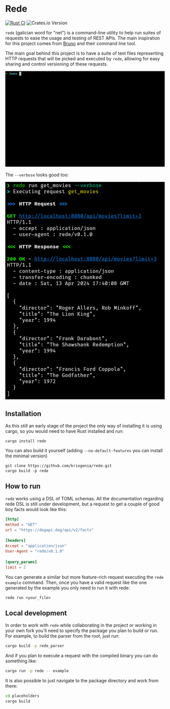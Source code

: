 # Rede

[![Rust CI](https://github.com/kriogenia/rede/actions/workflows/ci.yml/badge.svg?branch=main)](https://github.com/kriogenia/rede/actions/workflows/ci.yml)
![Crates.io Version](https://img.shields.io/crates/v/rede)

`rede` (galician word for "net") is a command-line utility to help run suites
of requests to ease the usage and testing of REST APIs. The main inspiration
for this project comes from [Bruno](https://www.usebruno.com/) and their
command line tool.

The main goal behind this project is to have a suite of text files
representing HTTP requests that will be picked and executed by `rede`,
allowing for easy sharing and control versioning of these requests.

![Execution of rede](book/src/media/readme_rede.gif)

The `--verbose` looks good too:

![How verbose looks](book/src/media/readme_verbose.png)

## Installation

As this still an early stage of the project the only way of installing it is
using cargo, so you would need to have Rust installed and run:

```shell
cargo install rede
```

You can also build it yourself (adding `--no-default-features` you can install
the minimal version)

```shell
git clone https://github.com/kriogenia/rede.git
cargo build -p rede
```

## How to run

`rede` works using a DSL of TOML schemas. All the documentation regarding
rede DSL is still under development, but a request to get a couple of
good boy facts would look like this:

```toml
[http]
method = "GET"
url = "https://dogapi.dog/api/v2/facts"

[headers]
Accept = "application/json"
User-Agent = "rede/v0.1.0"

[query_params]
limit = 2
```

You can generate a similar but more feature-rich request executing the
`rede example` command. Then, once you have a valid request like the
one generated by the example you only need to run it with rede:

```shell
rede run <your_file>
```

## Local development

In order to work with `rede` while collaborating in the project or
working in your own fork you'll need to specify the package you
plan to build or run. For example, to build the parser from the
root, just run:

```sh
cargo build -p rede_parser
```

And if you plan to execute a request with the compiled binary you
can do something like:

```sh
cargo run -p rede -- example
```

It is also possible to just navigate to the package directory and
work from there:

```sh
cd placeholders
cargo build
```
